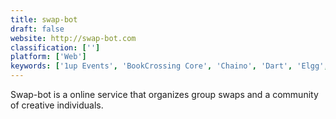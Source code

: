 ```yaml
---
title: swap-bot
draft: false 
website: http://swap-bot.com
classification: ['']
platform: ['Web']
keywords: ['1up Events', 'BookCrossing Core', 'Chaino', 'Dart', 'Elgg', 'Eventerprise', 'Facebook', 'FineFriends', 'HumHub', 'Jaaser.', 'Oxwall', 'Patchwork', 'PenPal World', 'Present', 'SLOWLY', 'Twitter', 'VK', 'WiGo Trips']
---
```

Swap-bot is a online service that organizes group swaps and a community of creative individuals.